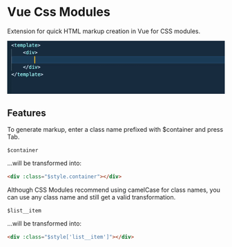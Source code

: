 # Vue Css Modules

Extension for quick HTML markup creation in Vue for CSS modules.

![example](./docs/example.gif)

## Features

To generate markup, enter a class name prefixed with $container and press Tab.

```
$container
```

...will be transformed into:

```html
<div :class="$style.container"></div>
```

Although CSS Modules recommend using camelCase for class names, you can use any class name and still get a valid transformation.

```
$list__item
```

...will be transformed into:

```html
<div :class="$style['list__item']"></div>
```

